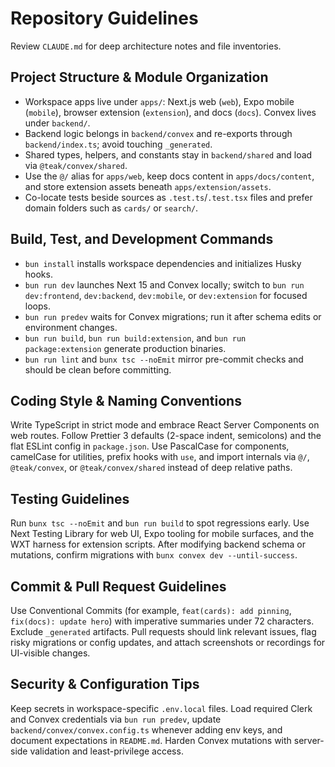 # Repository Guidelines

Review `CLAUDE.md` for deep architecture notes and file inventories.

## Project Structure & Module Organization

- Workspace apps live under `apps/`: Next.js web (`web`), Expo mobile (`mobile`), browser extension (`extension`), and docs (`docs`). Convex lives under `backend/`.
- Backend logic belongs in `backend/convex` and re-exports through `backend/index.ts`; avoid touching `_generated`.
- Shared types, helpers, and constants stay in `backend/shared` and load via `@teak/convex/shared`.
- Use the `@/` alias for `apps/web`, keep docs content in `apps/docs/content`, and store extension assets beneath `apps/extension/assets`.
- Co-locate tests beside sources as `.test.ts`/`.test.tsx` files and prefer domain folders such as `cards/` or `search/`.

## Build, Test, and Development Commands

- `bun install` installs workspace dependencies and initializes Husky hooks.
- `bun run dev` launches Next 15 and Convex locally; switch to `bun run dev:frontend`, `dev:backend`, `dev:mobile`, or `dev:extension` for focused loops.
- `bun run predev` waits for Convex migrations; run it after schema edits or environment changes.
- `bun run build`, `bun run build:extension`, and `bun run package:extension` generate production binaries.
- `bun run lint` and `bunx tsc --noEmit` mirror pre-commit checks and should be clean before committing.

## Coding Style & Naming Conventions

Write TypeScript in strict mode and embrace React Server Components on web routes. Follow Prettier 3 defaults (2-space indent, semicolons) and the flat ESLint config in `package.json`. Use PascalCase for components, camelCase for utilities, prefix hooks with `use`, and import internals via `@/`, `@teak/convex`, or `@teak/convex/shared` instead of deep relative paths.

## Testing Guidelines

Run `bunx tsc --noEmit` and `bun run build` to spot regressions early. Use Next Testing Library for web UI, Expo tooling for mobile surfaces, and the WXT harness for extension scripts. After modifying backend schema or mutations, confirm migrations with `bunx convex dev --until-success`.

## Commit & Pull Request Guidelines

Use Conventional Commits (for example, `feat(cards): add pinning`, `fix(docs): update hero`) with imperative summaries under 72 characters. Exclude `_generated` artifacts. Pull requests should link relevant issues, flag risky migrations or config updates, and attach screenshots or recordings for UI-visible changes.

## Security & Configuration Tips

Keep secrets in workspace-specific `.env.local` files. Load required Clerk and Convex credentials via `bun run predev`, update `backend/convex/convex.config.ts` whenever adding env keys, and document expectations in `README.md`. Harden Convex mutations with server-side validation and least-privilege access.
